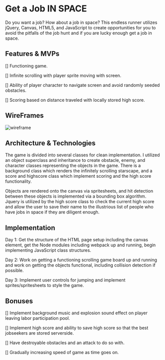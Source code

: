 # Get a Job IN SPACE

  Do you want a job? How about a job in space? This endless runner utilizes jQuery, Canvas, HTML5, and JavaScript
  to create opportunities for you to avoid the pitfalls of the job hunt and if you are lucky enough get a job in space.

## Features & MVPs

[] Functioning game.

[] Infinite scrolling with player sprite moving with screen.

[] Ability of player character to navigate screen and avoid randomly seeded obstacles.

[] Scoring based on distance traveled with locally stored high score.

## WireFrames

![wireframe](https://github.com/EthanCharlesFlood/GetAJobInSpace/assets/JavaScript-Game-Wireframe.png)

## Architecture & Technologies

The game is divided into several classes for clean implementation. I utilized an object superclass and inheritance to create
obstacle, enemy, and character classes representing the objects in the game.  There is a background class which renders the infinitely
scrolling starscape, and a score and highscore class which implement scoring and the high score functionality.

Objects are rendered onto the canvas via spritesheets, and hit detection between these objects is implemented via a bounding box algorithm.
Jquery is utilized by the high score class to check the current high score and allow the user to save their name to the illustrious list of
people who have jobs in space if they are diligent enough.

## Implementation

Day 1: Get the structure of the HTML page setup including the canvas element, get the Node modules including webpack up and running, begin implementing JavaScript class structures.

Day 2: Work on getting a functioning scrolling game board up and running and work on getting the objects functional, including collision detection if possible.

Day 3: Implement user controls for jumping and implement sprites/spritesheets to style the game.

## Bonuses

[] Implement background music and explosion sound effect on player leaving labor participation pool.

[] Implement high score and ability to save high score so that the best jobseekers are stored serverside.

[] Have destroyable obstacles and an attack to do so with.

[] Gradually increasing speed of game as time goes on.
